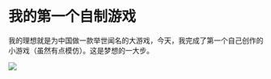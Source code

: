 # 我的第一个自制游戏


我的理想就是为中国做一款举世闻名的大游戏，今天，我完成了第一个自己创作的小游戏（虽然有点模仿）。这是梦想的一大步。

 ![ ](https://mail.qq.com/cgi-bin/magick?mailid=ZL2207-oCi92MINmm_WmxhDY5Z4H8a&filename=1g.gif&sid=Vd1bQ1mW6x6noiF6)


